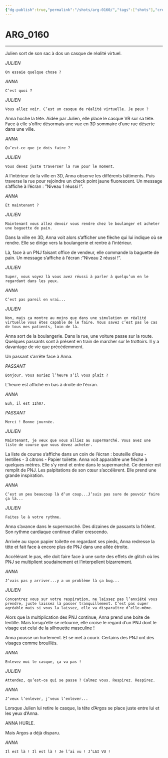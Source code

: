 ```yaml
---
{"dg-publish":true,"permalink":"/shots/arg-0160/","tags":["shots"],"created":"2024-12-19","updated":"2025-01-15"}
---
```



# ARG_0160
---
Julien sort de son sac à dos un casque de réalité virtuel. 

*JULIEN* 
```
On essaie quelque chose ? 
```
*ANNA* 
```
C’est quoi ? 
```
*JULIEN* 
```
Vous allez voir. C’est un casque de réalité virtuelle. Je peux ? 
```
Anna hoche la tête. Aidée par Julien, elle place le casque VR sur sa tête. Face à elle s’offre désormais une vue en 3D sommaire d’une rue déserte dans une ville. 

*ANNA* 
```
Qu’est-ce que je dois faire ? 
```
*JULIEN* 
```
Vous devez juste traverser la rue pour le moment.
```
A l’intérieur de la ville en 3D, Anna observe les différents bâtiments. Puis traverse la rue pour rejoindre un check point jaune fluorescent. Un message s’affiche à l’écran : ”Niveau 1 réussi !”. 

*ANNA* 
```
Et maintenant ? 
```
*JULIEN* 
```
Maintenant vous allez devoir vous rendre chez le boulanger et acheter une baguette de pain. 
```
Dans la ville en 3D, Anna voit alors s’afficher une flèche qui lui indique où se rendre. Elle se dirige vers la boulangerie et rentre à l’intérieur. 

Là, face à un PNJ faisant office de vendeur, elle commande la baguette de pain. Un message s’affiche à l’écran :”Niveau 2 réussi !”. 

*JULIEN* 
```
Super, vous voyez là vous avez réussi à parler à quelqu’un en le regardant dans les yeux. 
```
*ANNA* 
```
C’est pas pareil en vrai... 
```
*JULIEN* 
```
Non, mais ça montre au moins que dans une simulation en réalité virtuelle vous êtes capable de le faire. Vous savez c’est pas le cas de tous mes patients, loin de là. 
```
Anna sort de la boulangerie. Dans la rue, une voiture passe sur la route. Quelques passants sont à présent en train de marcher sur le trottoirs. Il y a davantage de vie que précédemment. 

Un passant s’arrête face à Anna. 

*PASSANT* 
```
Bonjour. Vous auriez l’heure s’il vous plaît ? 
```
L’heure est affiché en bas à droite de l’écran. 

*ANNA* 
```
Euh, il est 11h07.
```
*PASSANT* 
```
Merci ! Bonne journée. 
```
*JULIEN* 
```
Maintenant, je veux que vous alliez au supermarché. Vous avez une liste de course que vous devez acheter. 
```

La liste de course s’affiche dans un coin de l’écran : bouteille d’eau - lentilles - 3 citrons - Papier toilette. Anna voit apparaître une flèche à quelques mètres. Elle s’y rend et entre dans le supermarché. Ce dernier est remplit de PNJ. Les palpitations de son cœur s’accélèrent. Elle prend une grande inspiration. 

*ANNA* 
```
C’est un peu beaucoup là d’un coup...J’suis pas sure de pouvoir faire ça là... 
```
*JULIEN* 
```
Faites le à votre rythme. 
```
Anna s’avance dans le supermarché. Des dizaines de passants la frôlent. Son rythme cardiaque continue d’aller crescendo. 

Arrivée au rayon papier toilette en regardant ses pieds, Anna redresse la tête et fait face à encore plus de PNJ dans une allée étroite. 

Accélérant le pas, elle doit faire face à une sorte des effets de glitch où les PNJ se multiplient soudainement et l’interpellent bizarrement. 

*ANNA* 
```
J’vais pas y arriver...y a un problème là ça bug... 
```
*JULIEN* 
```
Concentrez vous sur votre respiration, ne laissez pas l’anxiété vous prendre, juste laissez là passer tranquillement. C’est pas super agréable mais si vous la laissez, elle va disparaître d’elle-même. 
```
Alors que la multiplication des PNJ continue, Anna prend une boite de lentille. Mais lorsqu’elle se retourne, elle croise le regard d’un PNJ dont le visage est celui de la silhouette masculine ! 

Anna pousse un hurlement. Et se met à courir. Certains des PNJ ont des visages comme brouillés. 

*ANNA* 
```
Enlevez moi le casque, ça va pas ! 
```
*JULIEN* 
```
Attendez, qu’est-ce qui se passe ? Calmez vous. Respirez. Respirez. 
```
*ANNA* 
```
J’veux l’enlever, j’veux l’enlever... 
```

Lorsque Julien lui retire le casque, la tête d’Argos se place juste entre lui et les yeux d’Anna. 

ANNA HURLE. 

Mais Argos a déjà disparu. 

*ANNA*
```
Il est là ! Il est là ! Je l’ai vu ! J’LAI VU ! 
```

